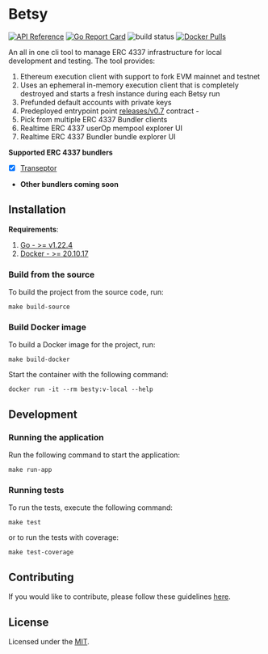 # Betsy

[![API Reference](
https://pkg.go.dev/badge/github.com/transeptorlabs/betsy
)](https://pkg.go.dev/github.com/transeptorlabs/betsy)
[![Go Report Card](https://goreportcard.com/badge/github.com/transeptorlabs/betsy)](https://goreportcard.com/report/github.com/transeptorlabs/betsy)
![build status](https://github.com/transeptorlabs/betsy/actions/workflows/build.yml/badge.svg?branch=main)
[![Docker Pulls](https://img.shields.io/docker/pulls/transeptorlabs/betsy)](https://img.shields.io/docker/pulls/transeptorlabs/betsy)


An all in one cli tool to manage ERC 4337 infrastructure for local development and testing. The tool provides:
1. Ethereum execution client with support to fork EVM mainnet and testnet
2. Uses an ephemeral in-memory execution client that is completely destroyed and starts a fresh instance during each Betsy run
3. Prefunded default accounts with private keys
4. Predeployed entrypoint point [releases/v0.7](https://github.com/eth-infinitism/account-abstraction/tree/releases/v0.7) contract - 
5. Pick from multiple ERC 4337 Bundler clients
6. Realtime ERC 4337 userOp mempool explorer UI
7. Realtime ERC 4337 Bundler bundle explorer UI

**Supported ERC 4337 bundlers**
- [x] [Transeptor](https://github.com/transeptorlabs/transeptor-bundler)
- **Other bundlers coming soon**

## Installation

**Requirements**:
1. [Go - >= v1.22.4](https://go.dev/doc/install)
2. [Docker - >= 20.10.17](https://docs.docker.com/engine/install)

### Build from the source

To build the project from the source code, run:
```shell
make build-source
```

### Build Docker image

To build a Docker image for the project, run:

```shell
make build-docker
```

Start the container with the following command:  
```shell
docker run -it --rm besty:v-local --help
```

##  Development

### Running the application

Run the following command to start the application:
```shell
make run-app
```

### Running tests

To run the tests, execute the following command:
```shell
make test
```

or to run the tests with coverage:
```shell
make test-coverage
```

##  Contributing

If you would like to contribute, please follow these guidelines [here](https://github.com/transeptorlabs/betsy/blob/main/CONTRIBUTING.md).

## License

Licensed under the [MIT](https://github.com/transeptorlabs/betsy/blob/main/LICENSE).
